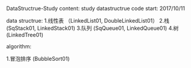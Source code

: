 #
DataStructrue-Study
content: study datastructrue code
start: 2017/10/11


data structrue:
1.线性表 （LinkedList01, DoubleLinkedList01）
2.栈  (SqStack01, LinkedStack01)
3.队列  (SqQueue01, LinkedQueue01)
4.树  (LinkedTree01)


algorithm:

1.冒泡排序  (BubbleSort01)

